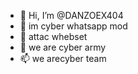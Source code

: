 - 👋 Hi, I’m @DANZOEX404
- 👀 im cyber whatsapp mod
- 🌱 attac whebset
- 💞️ we are cyber army
- 📫 we arecyber team

<!---
DANZOEX404/DANZOEX404 is a ✨ special ✨ repository because its `README.md` (this file) appears on your GitHub profile.
You can click the Preview link to take a look at your changes.
--->
